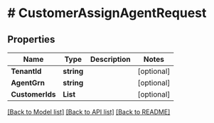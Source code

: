 # # CustomerAssignAgentRequest


## Properties 


Name | Type | Description | Notes
------------ | ------------- | ------------- | -------------
**TenantId**| **string** |   | [optional]
**AgentGrn**| **string** |   | [optional]
**CustomerIds**| **List<string>** |   | [optional]


[[Back to Model list]](../../README.md#models) [[Back to API list]](../../README.md#endpoints) [[Back to README]](../../README.md)

